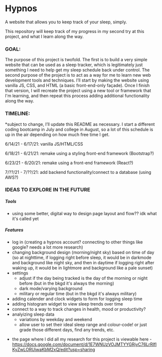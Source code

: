 # Hypnos 

A website that allows you to keep track of your sleep, simply. 

  

This repository will keep track of my progress in my second try at this project, and what I learn along the way. 

  

### **GOAL:**  

The purpose of this project is twofold. The first is to build a very simple website that can be used as a sleep tracker, which is legitimately just something I need to help get my sleep schedule back under control. The second purpose of the project is to act as a way for me to learn new web development tools and techniques. I’ll start by making the website using vanilla JS, CSS, and HTML (a basic front-end-only façade). Once I finish that version, I will recreate the project using a new tool or framework that I'm learning, and then repeat this process adding additional functionality along the way. 

### **TIMELINE:** 

*subject to change, I’ll update this README as necessary. I start a different coding bootcamp in July and college in August, so a lot of this schedule is up in the air depending on how much free time I get. 

 

6/14/21 - 6/17/21: vanilla JS/HTML/CSS 

6/18/21 - 6/21/21: remake using a styling front-end framework (Bootstrap?) 

6/23/21 - 6/20/21: remake using a front-end framework (React?) 

7/??/21 - 7/??/21: add backend functionality/connect to a database (using AWS?) 

### **IDEAS TO EXPLORE IN THE FUTURE**
##### Tools
- using some better, digital way to design page layout and flow?? idk what it's called yet

##### Features
- log in (creating a hypnos account? connecting to other things like google? needs a lot more research)
- changing background design (morning/night sky) based on time of day (so at nighttime, if logging right before sleep, it would be in darkmode and background like night sky, and then in daytime if logging right after waking up, it would be in lightmore and background like a pale sunset)
- settings
  - adjust if the day being tracked is the day of the morning or night before (but in the bkgd it's always the morning)
  - dark mode/varying background
  - military or regular time (but in the bkgd it's always military)
- adding calender and clock widgets to form for logging sleep time
- adding histogram widget to view sleep trends over time
- connect to a way to track changes in health, mood or productivity?
- analyizing sleep data
  - variations by weekday and weekend
  - allow user to set their ideal sleep range and colour-code! or just grade those different days, find any trends, etc.

* the page where I did all my research for this project is viewable here - https://docs.google.com/document/d/1E7WNUzVOJMTYYGRjyC76LrRIflKyZwLORUiwaKbM2xQ/edit?usp=sharing

 
